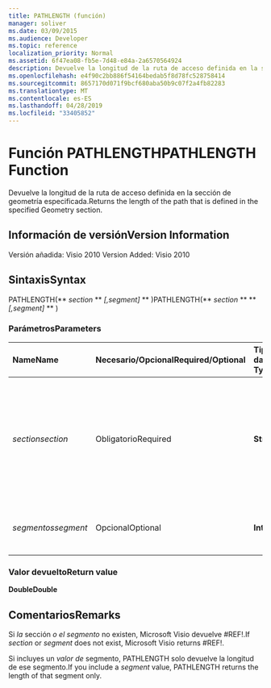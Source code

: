 ```yaml
---
title: PATHLENGTH (función)
manager: soliver
ms.date: 03/09/2015
ms.audience: Developer
ms.topic: reference
localization_priority: Normal
ms.assetid: 6f47ea08-fb5e-7d48-e84a-2a6570564924
description: Devuelve la longitud de la ruta de acceso definida en la sección de geometría especificada.
ms.openlocfilehash: e4f90c2bb886f54164bedab5f8d78fc528758414
ms.sourcegitcommit: 8657170d071f9bcf680aba50b9c07f2a4fb82283
ms.translationtype: MT
ms.contentlocale: es-ES
ms.lasthandoff: 04/28/2019
ms.locfileid: "33405852"
---
```

# <a name="pathlength-function"></a><span data-ttu-id="31587-103">Función PATHLENGTH</span><span class="sxs-lookup"><span data-stu-id="31587-103">PATHLENGTH Function</span></span>

<span data-ttu-id="31587-104">Devuelve la longitud de la ruta de acceso definida en la sección de geometría especificada.</span><span class="sxs-lookup"><span data-stu-id="31587-104">Returns the length of the path that is defined in the specified Geometry section.</span></span>
  
## <a name="version-information"></a><span data-ttu-id="31587-105">Información de versión</span><span class="sxs-lookup"><span data-stu-id="31587-105">Version Information</span></span>

<span data-ttu-id="31587-106">Versión añadida: Visio 2010
</span><span class="sxs-lookup"><span data-stu-id="31587-106">Version Added: Visio 2010</span></span> 
  
## <a name="syntax"></a><span data-ttu-id="31587-107">Sintaxis</span><span class="sxs-lookup"><span data-stu-id="31587-107">Syntax</span></span>

<span data-ttu-id="31587-108">PATHLENGTH(\*\* *section* \*\* *[,segment]* \*\* )</span><span class="sxs-lookup"><span data-stu-id="31587-108">PATHLENGTH(\*\* *section* \*\* \*\* *[,segment]* \*\* )</span></span> 
  
### <a name="parameters"></a><span data-ttu-id="31587-109">Parámetros</span><span class="sxs-lookup"><span data-stu-id="31587-109">Parameters</span></span>

|<span data-ttu-id="31587-110">**Name**</span><span class="sxs-lookup"><span data-stu-id="31587-110">**Name**</span></span>|<span data-ttu-id="31587-111">**Necesario/Opcional**</span><span class="sxs-lookup"><span data-stu-id="31587-111">**Required/Optional**</span></span>|<span data-ttu-id="31587-112">**Tipo de datos**</span><span class="sxs-lookup"><span data-stu-id="31587-112">**Data Type**</span></span>|<span data-ttu-id="31587-113">**Descripción**</span><span class="sxs-lookup"><span data-stu-id="31587-113">**Description**</span></span>|
|:-----|:-----|:-----|:-----|
| <span data-ttu-id="31587-114">_section_</span><span class="sxs-lookup"><span data-stu-id="31587-114">_section_</span></span> <br/> |<span data-ttu-id="31587-115">Obligatorio</span><span class="sxs-lookup"><span data-stu-id="31587-115">Required</span></span>  <br/> |<span data-ttu-id="31587-116">**String**</span><span class="sxs-lookup"><span data-stu-id="31587-116">**String**</span></span> <br/> |<span data-ttu-id="31587-117">Sección de geometría que representa la ruta de acceso, especificada por una referencia a su celda Path (por ejemplo, Geometry1.Path).</span><span class="sxs-lookup"><span data-stu-id="31587-117">The Geometry section that represents the path, specified by a reference to its Path cell (for example, Geometry1.Path).</span></span>  <br/> |
| <span data-ttu-id="31587-118">_segmentos_</span><span class="sxs-lookup"><span data-stu-id="31587-118">_segment_</span></span> <br/> |<span data-ttu-id="31587-119">Opcional</span><span class="sxs-lookup"><span data-stu-id="31587-119">Optional</span></span>  <br/> |<span data-ttu-id="31587-120">**Integer**</span><span class="sxs-lookup"><span data-stu-id="31587-120">**Integer**</span></span> <br/> |<span data-ttu-id="31587-121">Segmento basado en 1 de la ruta de acceso que se va a medir.</span><span class="sxs-lookup"><span data-stu-id="31587-121">The 1-based segment of the path to measure.</span></span>  <br/> |
   
### <a name="return-value"></a><span data-ttu-id="31587-122">Valor devuelto</span><span class="sxs-lookup"><span data-stu-id="31587-122">Return value</span></span>

 <span data-ttu-id="31587-123">**Double**</span><span class="sxs-lookup"><span data-stu-id="31587-123">**Double**</span></span>
  
## <a name="remarks"></a><span data-ttu-id="31587-124">Comentarios</span><span class="sxs-lookup"><span data-stu-id="31587-124">Remarks</span></span>

<span data-ttu-id="31587-125">Si  _la_ sección  _o el segmento_ no existen, Microsoft Visio devuelve #REF!.</span><span class="sxs-lookup"><span data-stu-id="31587-125">If  _section_ or  _segment_ does not exist, Microsoft Visio returns #REF!.</span></span> 
  
<span data-ttu-id="31587-126">Si incluyes un  _valor de_ segmento, PATHLENGTH solo devuelve la longitud de ese segmento.</span><span class="sxs-lookup"><span data-stu-id="31587-126">If you include a  _segment_ value, PATHLENGTH returns the length of that segment only.</span></span> 
  


